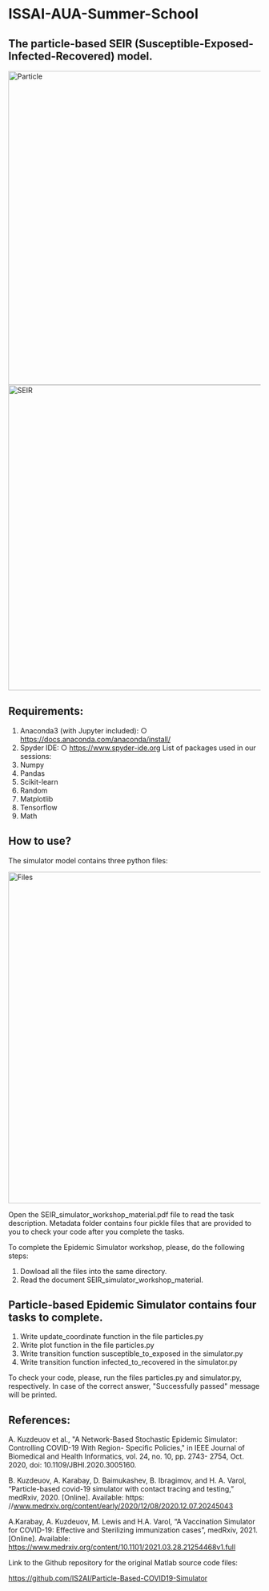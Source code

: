 # ISSAI-AUA-Summer-School

## The particle-based SEIR (Susceptible-Exposed-Infected-Recovered) model.
 
 
<img width="626" alt="Particle" src="https://user-images.githubusercontent.com/57977216/129843469-d514ecfe-a637-414e-af0a-ca6f8d6fab42.PNG">

<img width="609" alt="SEIR" src="https://user-images.githubusercontent.com/57977216/129843535-a1a222c7-5b63-4edf-82ea-4c64b2bd1bcb.PNG">

## Requirements:

1. Anaconda3 (with Jupyter included):
○ https://docs.anaconda.com/anaconda/install/
2. Spyder IDE:
○ https://www.spyder-ide.org
List of packages used in our sessions:
1. Numpy
2. Pandas
3. Scikit-learn
4. Random
5. Matplotlib
6. Tensorflow
7. Math


## How to use? 

The simulator model contains three python files:

<img width="661" alt="Files" src="https://user-images.githubusercontent.com/57977216/129843685-8f8b9a38-5e66-4537-857c-b4c849d41db9.PNG">
 
Open the SEIR_simulator_workshop_material.pdf file to read the task description. Metadata folder contains four pickle files that are provided to you to check your code 
after you complete the tasks.

To complete the Epidemic Simulator workshop, please, do the following steps:
1. Dowload all the files into the same directory.
2. Read the document SEIR_simulator_workshop_material. 

## Particle-based Epidemic Simulator contains four tasks to complete. 
1. Write update_coordinate function in the file particles.py
2. Write plot function in the file particles.py
3. Write transition function susceptible_to_exposed in the simulator.py
4. Write transition function infected_to_recovered in the simulator.py

To check your code, please, run the files particles.py and simulator.py, respectively. 
In case of the correct answer, "Successfully passed" message will be printed.

## References:


A.	Kuzdeuov et al., "A Network-Based Stochastic Epidemic Simulator: Controlling COVID-19 With Region-	Specific 	Policies," in IEEE Journal of Biomedical and Health Informatics, vol. 24, no. 10, pp. 2743-	2754, Oct. 2020, doi: 	10.1109/JBHI.2020.3005160.

B.	Kuzdeuov, A. Karabay, D. Baimukashev, B. Ibragimov, and H. A. Varol, “Particle-based covid-19 simulator 	with contact 	tracing and testing,” medRxiv, 2020. [Online]. Available: https: 	//www.medrxiv.org/content/early/2020/12/08/2020.12.07.20245043

A.Karabay, A. Kuzdeuov, M. Lewis and H.A. Varol, “A Vaccination Simulator for COVID-19: Effective and    	Sterilizing 	immunization cases”, medRxiv, 2021. [Online]. Available: 	https://www.medrxiv.org/content/10.1101/2021.03.28.21254468v1.full

Link to the Github repository for the original Matlab source code files:

https://github.com/IS2AI/Particle-Based-COVID19-Simulator

